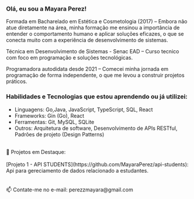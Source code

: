 ### Olá, eu sou a Mayara Perez! 

Formada em Bacharelado em Estética e Cosmetologia (2017) – Embora não atue diretamente na área, minha formação me ensinou a importância de entender o comportamento humano e aplicar soluções eficazes, o que se conecta muito com a experiência de desenvolvimento de sistemas.

Técnica em Desenvolvimento de Sistemas - Senac EAD – Curso tecnico com foco em programação e soluções tecnológicas.

Programadora autodidata desde 2021 – Comecei minha jornada em programação de forma independente, o que me levou a construir projetos práticos.

### Habilidades e Tecnologias que estou aprendendo ou já utilizei:
- Linguagens: Go,Java, JavaScript, TypeScript, SQL, React
- Frameworks: Gin (Go), React
- Ferramentas: Git, MySQL, SQLite
- Outros: Arquitetura de software, Desenvolvimento de APIs RESTful, Padrões de projeto (Design Patterns)

<br>
📂 Projetos em Destaque:  
<br>
<br>
[Projeto 1 - API STUDENTS](https://github.com/MayaraPerez/api-students): Api para gereciamento de dados relacionado a estudantes.

<br>
<br>
<br>
📫 Contate-me no e-mail: perezzmayara@gmail.com  

